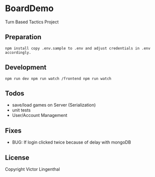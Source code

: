 # BoardDemo

Turn Based Tactics Project


## Preparation
`
npm install
copy .env.sample to .env and adjust credentials in .env accordingly.
`

## Development
`
npm run dev
npm run watch
/frontend npm run watch
`

## Todos

- save/load games on Server (Serialization)
- unit tests
- User/Account Management

## Fixes

- BUG: If login clicked twice because of delay with mongoDB

## License

Copyright Victor Lingenthal
